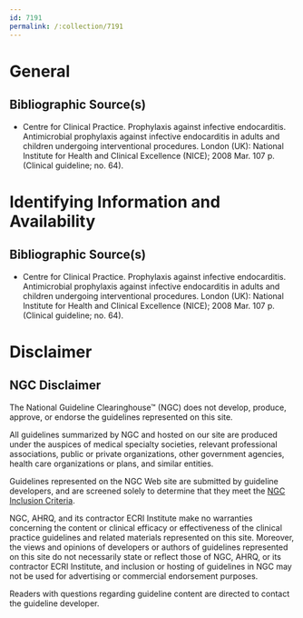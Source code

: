 ```yaml
---
id: 7191
permalink: /:collection/7191
---
```


# General

## Bibliographic Source(s)

- Centre for Clinical Practice. Prophylaxis against infective endocarditis. Antimicrobial prophylaxis against infective endocarditis in adults and children undergoing interventional procedures. London (UK): National Institute for Health and Clinical Excellence (NICE); 2008 Mar. 107 p. (Clinical guideline; no. 64).

# Identifying Information and Availability

## Bibliographic Source(s)

- Centre for Clinical Practice. Prophylaxis against infective endocarditis. Antimicrobial prophylaxis against infective endocarditis in adults and children undergoing interventional procedures. London (UK): National Institute for Health and Clinical Excellence (NICE); 2008 Mar. 107 p. (Clinical guideline; no. 64).

# Disclaimer

## NGC Disclaimer

The National Guideline Clearinghouse™ (NGC) does not develop, produce, approve, or endorse the guidelines represented on this site.

All guidelines summarized by NGC and hosted on our site are produced under the auspices of medical specialty societies, relevant professional associations, public or private organizations, other government agencies, health care organizations or plans, and similar entities.

Guidelines represented on the NGC Web site are submitted by guideline developers, and are screened solely to determine that they meet the [NGC Inclusion Criteria](/help-and-about/summaries/inclusion-criteria).

NGC, AHRQ, and its contractor ECRI Institute make no warranties concerning the content or clinical efficacy or effectiveness of the clinical practice guidelines and related materials represented on this site. Moreover, the views and opinions of developers or authors of guidelines represented on this site do not necessarily state or reflect those of NGC, AHRQ, or its contractor ECRI Institute, and inclusion or hosting of guidelines in NGC may not be used for advertising or commercial endorsement purposes.

Readers with questions regarding guideline content are directed to contact the guideline developer.

